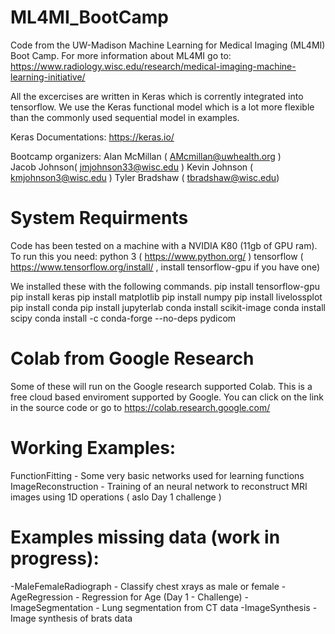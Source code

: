 # ML4MI_BootCamp
Code from the UW-Madison Machine Learning for Medical Imaging (ML4MI) Boot Camp. For more information about ML4MI go to: https://www.radiology.wisc.edu/research/medical-imaging-machine-learning-initiative/ 

All the excercises are written in Keras which is corrently integrated into tensorflow. We use the Keras functional model which is a lot more flexible than the commonly used sequential model in examples. 

Keras Documentations:
    https://keras.io/
    
Bootcamp organizers:
    Alan McMillan ( AMcmillan@uwhealth.org )  
    Jacob Johnson( jmjohnson33@wisc.edu )
    Kevin Johnson ( kmjohnson3@wisc.edu )
    Tyler Bradshaw ( tbradshaw@wisc.edu)
    
# System Requirments
Code has been tested on a machine with a NVIDIA K80 (11gb of GPU ram). To run this you need:
python 3 ( https://www.python.org/ )
tensorflow ( https://www.tensorflow.org/install/ , install tensorflow-gpu if you have one)

We installed these with the following commands.
pip install tensorflow-gpu
pip install keras
pip install matplotlib
pip install numpy
pip install livelossplot
pip install conda
pip install jupyterlab
conda install scikit-image
conda install scipy
conda install -c conda-forge --no-deps pydicom

# Colab from Google Research
Some of these will run on the Google research supported Colab. This is a free cloud based enviroment supported by Google. You can click on the link in the source code or go to https://colab.research.google.com/ 

# Working Examples:
FunctionFitting - Some very basic networks used for learning functions 
ImageReconstruction - Training of an neural network to reconstruct MRI images using 1D operations ( aslo Day 1 challenge )

# Examples missing data (work in progress):
-MaleFemaleRadiograph - Classify chest xrays as male or female
-AgeRegression - Regression for Age (Day 1 - Challenge)
-ImageSegmentation - Lung segmentation from CT data 
-ImageSynthesis - Image synthesis of brats data

